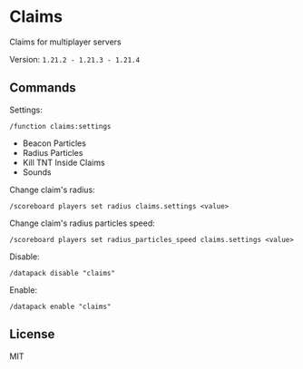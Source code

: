 # Claims

Claims for multiplayer servers

Version: `1.21.2 - 1.21.3 - 1.21.4`

## Commands

Settings:

```mcfunction
/function claims:settings
```

- Beacon Particles
- Radius Particles
- Kill TNT Inside Claims
- Sounds

Change claim's radius:

```mcfunction
/scoreboard players set radius claims.settings <value>
```

Change claim's radius particles speed:

```mcfunction
/scoreboard players set radius_particles_speed claims.settings <value>
```

Disable:

```mcfunction
/datapack disable "claims"
```

Enable:

```mcfunction
/datapack enable "claims"
```

## License

MIT